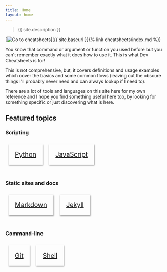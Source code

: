 ```yaml
---
title: Home
layout: home
---
```


> {{ site.description }}

[![Go to cheatsheets](https://img.shields.io/badge/Go_to_cheatsheets-blue?style=for-the-badge)]({{ site.baseurl }}{% link cheatsheets/index.md %})

You know that command or argument or function you used before but you can't remember exactly what it does how to use it. This is what Dev Cheatsheets is for!

This is not comprehensive, but, it covers definitions and usage examples which cover the basics and some common flows (leaving out the obscure things I'll probably never need and can always lookup if I need to).

There are a lot of tools and languages on this site here for my own reference and I hope you find something useful here too, by looking for something specific or just discovering what is here.


## Featured topics

### Scripting

<div class="flex-container">
    <a href="{{ site.baseurl }}{% link cheatsheets/python/index.md %}">
        <div>
           Python
        </div>
    </a>
    <a href="{{ site.baseurl }}{% link cheatsheets/javascript/index.md %}">
        <div>
           JavaScript
        </div>
    </a>
</div>

### Static sites and docs

<div class="flex-container">
    <a href="{{ site.baseurl }}{% link cheatsheets/markdown/index.md %}">
        <div>
           Markdown
        </div>
    </a>
    <a href="{{ site.baseurl }}{% link cheatsheets/jekyll/index.md %}">
        <div>
           Jekyll
        </div>
    </a>

</div>

### Command-line

<div class="flex-container">
    <a href="{{ site.baseurl }}{% link cheatsheets/git/index.md %}">
        <div>
           Git
        </div>
    </a>
    <a href="{{ site.baseurl }}{% link cheatsheets/shell/index.md %}">
        <div>
           Shell
        </div>
    </a>

</div>

<style>
    .flex-container {
        display: flex;
        flex-wrap: wrap;
        padding-bottom: 1em;
    }

    .flex-container>a>div {
        margin: 10px;
        padding: 20px;
        font-size: 20px;

        box-shadow: 1px 2px 4px gray;
    }

</style>

